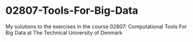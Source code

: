 # 02807-Tools-For-Big-Data

My solutions to the exercises in the course 02807: Computational Tools For Big Data at The Technical University of Denmark
